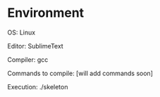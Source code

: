 Environment
=====
OS: Linux

Editor: SublimeText

Compiler: gcc

Commands to compile: [will add commands soon]

Execution: ./skeleton
